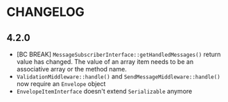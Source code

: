 CHANGELOG
=========

4.2.0
-----

 * [BC BREAK] `MessageSubscriberInterface::getHandledMessages()` return value has changed. The value of an array item
   needs to be an associative array or the method name. 
 * `ValidationMiddleware::handle()` and `SendMessageMiddleware::handle()` now require an `Envelope` object
 * `EnvelopeItemInterface` doesn't extend `Serializable` anymore
 